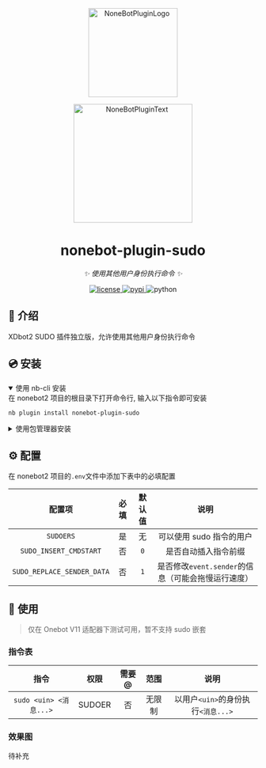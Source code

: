 <div align="center">
  <a href="https://v2.nonebot.dev/store"><img src="https://github.com/A-kirami/nonebot-plugin-template/blob/resources/nbp_logo.png" width="180" height="180" alt="NoneBotPluginLogo"></a>
  <br>
  <p><img src="https://github.com/A-kirami/nonebot-plugin-template/blob/resources/NoneBotPlugin.svg" width="240" alt="NoneBotPluginText"></p>
</div>

<div align="center">

# nonebot-plugin-sudo

_✨ 使用其他用户身份执行命令 ✨_


<a href="./LICENSE">
    <img src="https://img.shields.io/github/license/This-is-XiaoDeng/nonebot-plugin-sudo.svg" alt="license">
</a>
<a href="https://pypi.python.org/pypi/nonebot-plugin-sudo">
    <img src="https://img.shields.io/pypi/v/nonebot-plugin-sudo.svg" alt="pypi">
</a>
<img src="https://img.shields.io/badge/python-3.8+-blue.svg" alt="python">

</div>

<!--

这是一个 nonebot2 插件项目的模板库, 你可以直接使用本模板创建你的 nonebot2 插件项目的仓库

模板库使用方法:
1. 点击仓库中的 "Use this template" 按钮, 输入仓库名与描述, 点击 "  Create repository from template" 创建仓库
2. 在创建好的新仓库中, 在 "Add file" 菜单中选择 "Create new file", 在新文件名处输入`LICENSE`, 此时在右侧会出现一个 "Choose a license template" 按钮, 点击此按钮选择开源协议模板, 然后在最下方提交新文件到主分支
3. 全局替换`This-is-XiaoDeng`为仓库所有者ID; 全局替换`nonebot-plugin-sudo`为插件名; 全局替换`nonebot_plugin_sudo`为包名; 修改 python 徽标中的版本为你插件的运行所需版本
4. 修改 README 中的插件名和插件描述, 并在下方填充相应的内容

配置发布工作流:
1. 前往 https://pypi.org/manage/account/#api-tokens 并创建一个新的 API 令牌。创建成功后不要关闭页面，不然你将无法再次查看此令牌。
2. 在单独的浏览器选项卡或窗口中，[打开 Actions secrets and variables 页面](./settings/secrets/actions)。你也可以在 Settings - Secrets and variables - Actions 中找到此页面。
3. 点击 New repository secret 按钮，创建一个名为 `PYPI_API_TOKEN` 的新令牌，并从第一步复制粘贴令牌。

触发发布工作流:
推送任意 tag 即可触发。

创建 tag:

    git tag <tag_name>

推送本地所有 tag:

    git push origin --tags

-->

## 📖 介绍

XDbot2 SUDO 插件独立版，允许使用其他用户身份执行命令

## 💿 安装

<details open>
<summary>使用 nb-cli 安装</summary>
在 nonebot2 项目的根目录下打开命令行, 输入以下指令即可安装

    nb plugin install nonebot-plugin-sudo

</details>

<details>
<summary>使用包管理器安装</summary>
在 nonebot2 项目的插件目录下, 打开命令行, 根据你使用的包管理器, 输入相应的安装命令

<details>
<summary>pip</summary>

    pip install nonebot-plugin-sudo
</details>
<details>
<summary>pdm</summary>

    pdm add nonebot-plugin-sudo
</details>
<details>
<summary>poetry</summary>

    poetry add nonebot-plugin-sudo
</details>
<details>
<summary>conda</summary>

    conda install nonebot-plugin-sudo
</details>

打开 nonebot2 项目根目录下的 `pyproject.toml` 文件, 在 `[tool.nonebot]` 部分追加写入

    plugins = ["nonebot_plugin_sudo"]

</details>

## ⚙️ 配置

在 nonebot2 项目的`.env`文件中添加下表中的必填配置

|             配置项             | 必填 | 默认值 |                说明                |
|:---------------------------:|:--:|:---:|:--------------------------------:|
|          `SUDOERS`          | 是  |  无  |         可以使用 sudo 指令的用户          |
|   `SUDO_INSERT_CMDSTART`    | 否  | `0` |            是否自动插入指令前缀            |
| `SUDO_REPLACE_SENDER_DATA`  | 否  | `1` | 是否修改`event.sender`的信息（可能会拖慢运行速度） |  

## 🎉 使用

> 仅在 Onebot V11 适配器下测试可用，暂不支持 sudo 嵌套

### 指令表

|          指令          |   权限   | 需要@ | 范围  |            说明            |
|:--------------------:|:------:|:---:|:---:|:------------------------:|
| `sudo <uin> <消息...>` | SUDOER |  否  | 无限制 | 以用户`<uin>`的身份执行`<消息...>` |

### 效果图

待补充

